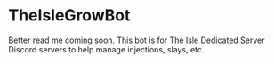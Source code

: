 # TheIsleGrowBot

Better read me coming soon. This bot is for The Isle Dedicated Server Discord servers to help manage injections, slays, etc.

